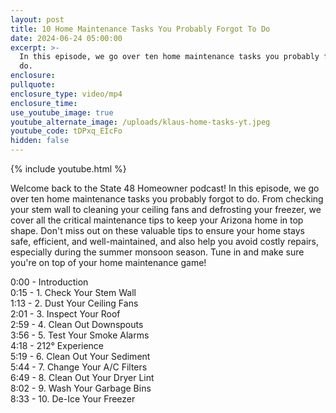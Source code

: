 ```yaml
---
layout: post
title: 10 Home Maintenance Tasks You Probably Forgot To Do
date: 2024-06-24 05:00:00
excerpt: >-
  In this episode, we go over ten home maintenance tasks you probably forgot to
  do. 
enclosure:
pullquote:
enclosure_type: video/mp4
enclosure_time:
use_youtube_image: true
youtube_alternate_image: /uploads/klaus-home-tasks-yt.jpeg
youtube_code: tDPxq_EIcFo
hidden: false
---
```

{% include youtube.html %}

Welcome back to the State 48 Homeowner podcast! In this episode, we go over ten home maintenance tasks you probably forgot to do. From checking your stem wall to cleaning your ceiling fans and defrosting your freezer, we cover all the critical maintenance tips to keep your Arizona home in top shape. Don't miss out on these valuable tips to ensure your home stays safe, efficient, and well-maintained, and also help you avoid costly repairs, especially during the summer monsoon season. Tune in and make sure you're on top of your home maintenance game!

0:00 - Introduction <br>0:15 - 1. Check Your Stem Wall <br>1:13 - 2. Dust Your Ceiling Fans <br>2:01 - 3. Inspect Your Roof <br>2:59 - 4. Clean Out Downspouts <br>3:56 - 5. Test Your Smoke Alarms <br>4:18 - 212° Experience <br>5:19 - 6. Clean Out Your Sediment <br>5:44 - 7. Change Your A/C Filters <br>6:49 - 8. Clean Out Your Dryer Lint <br>8:02 - 9. Wash Your Garbage Bins <br>8:33 - 10. De-Ice Your Freezer